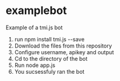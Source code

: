 # examplebot
Example of a tmi.js bot

1. run npm install tmi.js --save
2. Download the files from this repository
3. Configure username, apikey and output
4. Cd to the directory of the bot
5. Run node app.js
6. You sucsessfuly ran the bot

